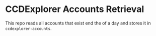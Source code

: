 # CCDExplorer Accounts Retrieval

This repo reads all accounts that exist end the of a day and stores it in `ccdexplorer-accounts`. 

